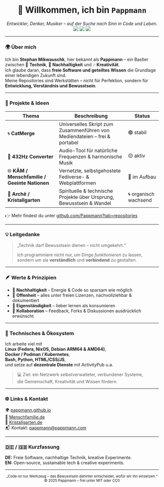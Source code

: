 <!-- Profil-README für github.com/Pappmann -->
<!-- Diese Datei wird auf deiner GitHub-Profilseite angezeigt -->

<h1 align="center">👋 Willkommen, ich bin <code>Pappmann</code></h1>

<p align="center">
  <em>Entwickler, Denker, Musiker – auf der Suche nach Sinn in Code und Leben.</em><br>
  <a href="https://github.com/Pappmann"><img src="https://img.shields.io/badge/Open%20Source-100%25-brightgreen?style=flat-square"></a>
  <a href="https://github.com/Pappmann?tab=repositories"><img src="https://img.shields.io/badge/Projects-Active-blue?style=flat-square"></a>
  <a href="https://pappmann.github.io"><img src="https://img.shields.io/badge/GitHub%20Page-Online-lightgrey?style=flat-square"></a>
</p>

---

### 🌍 Über mich

Ich bin **Stephan Mikwauschk**, hier bekannt als **Pappmann** – ein Bastler zwischen
🧠 **Technik**, 🌿 **Nachhaltigkeit** und 🎶 **Kreativität**.  
Ich glaube daran, dass **freie Software und geteiltes Wissen** die Grundlage einer lebendigen Zukunft sind.  
Meine Repositories sind Werkstätten – nicht für Perfektion, sondern für **Entwicklung, Verständnis und Bewusstsein**.

---

### 🧰 Projekte & Ideen

| Thema | Beschreibung | Status |
|-------|---------------|--------|
| 🌀 **CatMerge** | Universelles Skript zum Zusammenführen von Mediendateien – frei & portabel | 🟢 stabil |
| 🎵 **432Hz Converter** | Audio-Tool für natürliche Frequenzen & harmonische Musik | 🟡 aktiv |
| 🌐 **KÄM / Menschfamilie / Geeinte Nationen** | Vernetzte, selbstgehostete Fediverse- & Webplattformen | 🧩 im Aufbau |
| 🧭 **Archē / Kristallgarten** | Spirituelle & technische Projekte über Ursprung, Bewusstsein & Wandel | 🌀 organisch wachsend |

👉 Mehr findest du unter [github.com/Pappmann?tab=repositories](https://github.com/Pappmann?tab=repositories)

---

### 💡 Leitgedanke

> „Technik darf Bewusstsein dienen – nicht umgekehrt.“  
>  
> Ich programmiere nicht nur, um Dinge *funktionieren* zu lassen,  
> sondern um sie **verständlich** und **verbindend** zu gestalten.

---

### 🪶 Werte & Prinzipien

- 🌱 **Nachhaltigkeit** – Energie & Code so sparsam wie möglich  
- 🤝 **Offenheit** – alles unter freien Lizenzen, nachvollziehbar & dokumentiert  
- 🧭 **Eigenständigkeit** – lieber lernen als konsumieren  
- 💬 **Kollaboration** – Feedback, Forks & Diskussionen ausdrücklich erwünscht  

---

### 🧩 Technisches & Ökosystem

Ich arbeite viel mit  
**Linux (Fedora, NixOS, Debian ARM64 & AMD64)**,  
**Docker / Podman / Kubernetes**,  
**Bash, Python, HTML/CSS/JS**,  
und setze auf **dezentrale Dienste** mit ActivityPub u.a.  

> 💻 Ziel: ein Netzwerk selbstverwalteter, verbundener Systeme,  
> die Gemeinschaft, Kreativität und Wissen fördern.

---

### 🌐 Links & Kontakt

🌍 [pappmann.github.io](https://pappmann.github.io)  
🐘 [Menschfamilie.de](https://menschfamilie.de)  
🌱 [Kristallgarten.de](https://kristallgarten.de)  
📬 Kontakt: pappmann@pappmann.com

---

### 🇩🇪 / 🇬🇧 Kurzfassung

**DE:** Freie Software, nachhaltige Technik, kreative Experimente.  
**EN:** Open-source, sustainable tech & creative experiments.

---

<p align="center">
  <sub>„Code ist nur Werkzeug – das Bewusstsein dahinter entscheidet, wofür wir ihn einsetzen.“</sub><br>
  <sup>© 2025 Pappmann – frei unter MIT oder CC0</sup>
</p>
